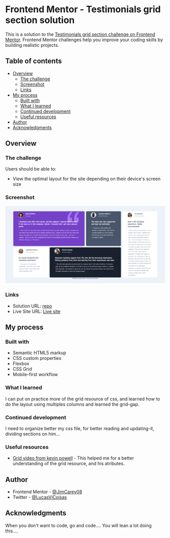 # Frontend Mentor - Testimonials grid section solution

This is a solution to the [Testimonials grid section challenge on Frontend Mentor](https://www.frontendmentor.io/challenges/testimonials-grid-section-Nnw6J7Un7). Frontend Mentor challenges help you improve your coding skills by building realistic projects. 

## Table of contents

- [Overview](#overview)
  - [The challenge](#the-challenge)
  - [Screenshot](#screenshot)
  - [Links](#links)
- [My process](#my-process)
  - [Built with](#built-with)
  - [What I learned](#what-i-learned)
  - [Continued development](#continued-development)
  - [Useful resources](#useful-resources)
- [Author](#author)
- [Acknowledgments](#acknowledgments)

## Overview

### The challenge

Users should be able to:

- View the optimal layout for the site depending on their device's screen size

### Screenshot

![](./images/screenshot.png)

### Links

- Solution URL: [repo](https://github.com/JimCarey08/Grid-Testimonials-FrontEndMentor)
- Live Site URL: [Live site](https://jimcarey08.github.io/Grid-Testimonials-FrontEndMentor/)

## My process

### Built with

- Semantic HTML5 markup
- CSS custom properties
- Flexbox
- CSS Grid
- Mobile-first workflow

### What I learned

I can put on practice more of the grid resource of css, and learned how to do the layout using multiples columns and learned the grid-gap.

### Continued development

I need to organize better my css file, for better reading and updating-it, dividing sections on him...

### Useful resources

- [Grid video from kevin powell](https://www.youtube.com/watch?v=rg7Fvvl3taU&t=45s) - This helped me for a better understanding of the grid resource, and his atributes.

## Author

- Frontend Mentor - [@JimCarey08](https://www.frontendmentor.io/profile/JimCarey08)
- Twitter - [@LucasViCoisas](https://www.twitter.com/LucasViCoisas)


## Acknowledgments

When you don't want to code, go and code.... You will lean a lot doing this....


